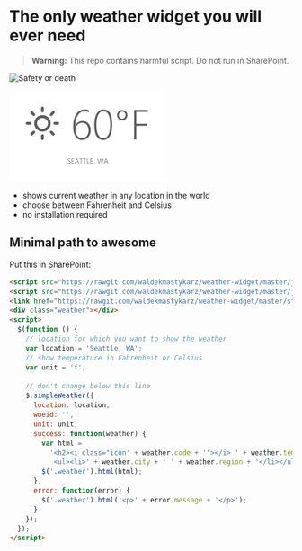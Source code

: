 # The only weather widget you will ever need

> **Warning:** This repo contains harmful script. Do not run in SharePoint.

![Safety or death](https://media.giphy.com/media/Np822BSj0v2dG/giphy.gif)

![Sunny in Seattle!](./screenshot.png)

- shows current weather in any location in the world
- choose between Fahrenheit and Celsius
- no installation required

## Minimal path to awesome

Put this in SharePoint:

```html
<script src="https://rawgit.com/waldekmastykarz/weather-widget/master/jquery-2.1.1.min.js"></script>
<script src="https://rawgit.com/waldekmastykarz/weather-widget/master/jquery.simpleWeather.min.js"></script>
<link href="https://rawgit.com/waldekmastykarz/weather-widget/master/styles.css" rel="stylesheet" type="text/css" />
<div class="weather"></div>
<script>
  $(function () {
    // location for which you want to show the weather
    var location = 'Seattle, WA';
    // show temperature in Fahrenheit or Celsius
    var unit = 'f';

    // don't change below this line
    $.simpleWeather({
      location: location,
      woeid: '',
      unit: unit,
      success: function(weather) {
        var html =
          '<h2><i class="icon' + weather.code + '"></i> ' + weather.temp + '&deg;' + weather.units.temp + '</h2>\
           <ul><li>' + weather.city + ' ' + weather.region + '</li></ul>';
        $('.weather').html(html);
      },
      error: function(error) {
        $('.weather').html('<p>' + error.message + '</p>');
      }
    });
  });
</script>
```